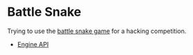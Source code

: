 # Battle Snake

Trying to use the [battle snake game](https://github.com/battlesnakeio) 
for a hacking competition.

* [Engine API](https://github.com/battlesnakeio/docs/blob/master/apis/engine/spec.yaml)
